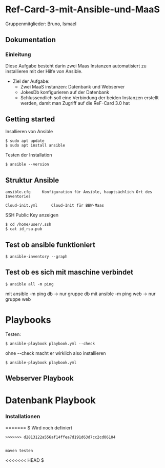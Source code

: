 # Ref-Card-3-mit-Ansible-und-MaaS
Gruppenmitglieder: Bruno, Ismael
## Dokumentation
### Einleitung
Diese Aufgabe besteht darin zwei Maas Instanzen automatisiert zu installieren mit der Hilfe von Ansible. 
- Ziel der Aufgabe:
  -  Zwei MaaS instanzen: Datenbank und Webserver
  -  JokesDb konfigurieren auf der Datenbank
  -  Schlussendlich soll eine Verbindung der beiden Instanzen erstellt werden, damit man Zugriff auf die ReF-Card 3.0 hat


## Getting started

Insallieren von Ansible
```
$ sudo apt update
$ sudo apt install ansible
```

Testen der Installation
```
$ ansible --version
```

## Struktur Ansible

```
ansible.cfg     Konfiguration für Ansible, hauptsächlich Ort des Inventories

Cloud-init.yml      Cloud-Init für BBW-Maas
```
SSH Public Key anzeigen
```
$ cd /home/user/.ssh
$ cat id_rsa.pub
```
## Test ob ansible funktioniert
```
$ ansible-inventory --graph
```
## Test ob es sich mit maschine verbindet
```
$ ansible all -m ping
```
mit ansible -m ping db -> nur gruppe db
mit ansible -m ping web -> nur gruppe web

# Playbooks 
Testen:
```
$ ansible-playbook playbook.yml --check
```
ohne --check macht er wirklich also installieren
```
$ ansible-playbook playbook.yml
```
## Webserver Playbook





# Datenbank Playbook
### Installationen
=======
$ Wird noch definiert
```
>>>>>>> d2813122a556af14ffea7d191d63d7cc2cd06104


maven testen
```
<<<<<<< HEAD
$   
```
